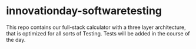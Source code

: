 # innovationday-softwaretesting

This repo contains our full-stack calculator with a three layer architecture, that is optimized for all sorts of Testing.
Tests will be added in the course of the day.
